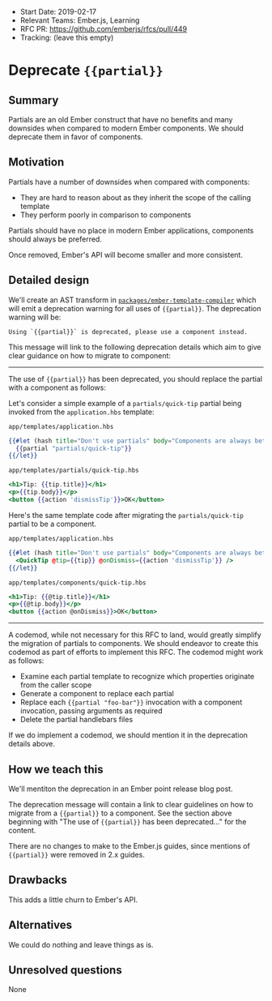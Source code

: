 - Start Date: 2019-02-17
- Relevant Teams: Ember.js, Learning
- RFC PR: https://github.com/emberjs/rfcs/pull/449
- Tracking: (leave this empty)

# Deprecate `{{partial}}`

## Summary

Partials are an old Ember construct that have no benefits and many downsides when compared to modern Ember components. We should deprecate them in favor of components.

## Motivation

Partials have a number of downsides when compared with components: 

 - They are hard to reason about as they inherit the scope of the calling template
 - They perform poorly in comparison to components

Partials should have no place in modern Ember applications, components should always be preferred.

Once removed, Ember's API will become smaller and more consistent.

## Detailed design

We'll create an AST transform in [`packages/ember-template-compiler`](https://github.com/emberjs/ember.js/tree/master/packages/ember-template-compiler) which will emit a deprecation warning for all uses of `{{partial}}`. The deprecation warning will be:

```
Using `{{partial}}` is deprecated, please use a component instead.
```

This message will link to the following deprecation details which aim to give clear guidance on how to migrate to component:

---

The use of `{{partial}}` has been deprecated, you should replace the partial with a component as follows:

Let's consider a simple example of a `partials/quick-tip` partial being invoked from the `application.hbs` template:

`app/templates/application.hbs`

```hbs
{{#let (hash title="Don't use partials" body="Components are always better") as |tip|}}
  {{partial "partials/quick-tip"}}
{{/let}}
```

`app/templates/partials/quick-tip.hbs`

```hbs
<h1>Tip: {{tip.title}}</h1>
<p>{{tip.body}}</p>
<button {{action 'dismissTip'}}>OK</button>
```

Here's the same template code after migrating the `partials/quick-tip` partial to be a component.

`app/templates/application.hbs`

```hbs
{{#let (hash title="Don't use partials" body="Components are always better") as |tip|}}
  <QuickTip @tip={{tip}} @onDismiss={{action 'dismissTip'}} />
{{/let}}
```

`app/templates/components/quick-tip.hbs`

```hbs
<h1>Tip: {{@tip.title}}</h1>
<p>{{@tip.body}}</p>
<button {{action @onDismiss}}>OK</button>
```

---

A codemod, while not necessary for this RFC to land, would greatly simplify the migration of partials to components. We should endeavor to create this codemod as part of efforts to implement this RFC. The codemod might work as follows:

 * Examine each partial template to recognize which properties originate from the caller scope
 * Generate a component to replace each partial
 * Replace each `{{partial "foo-bar"}}` invocation with a component invocation, passing arguments as required
 * Delete the partial handlebars files

 If we do implement a codemod, we should mention it in the deprecation details above.

## How we teach this

We'll mentiton the deprecation in an Ember point release blog post.

The deprecation message will contain a link to clear guidelines on how to migrate from a `{{partial}}` to a component. See the section above beginning with "The use of `{{partial}}` has been deprecated..." for the content.

There are no changes to make to the Ember.js guides, since mentions of `{{partial}}` were removed in 2.x guides.

## Drawbacks

This adds a little churn to Ember's API.

## Alternatives

We could do nothing and leave things as is.

## Unresolved questions

None

